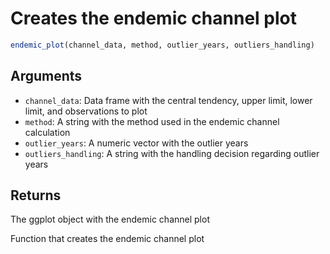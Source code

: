 # Creates the endemic channel plot

```r
endemic_plot(channel_data, method, outlier_years, outliers_handling)
```

## Arguments

- `channel_data`: Data frame with the central tendency, upper limit, lower limit, and observations to plot
- `method`: A string with the method used in the endemic channel calculation
- `outlier_years`: A numeric vector with the outlier years
- `outliers_handling`: A string with the handling decision regarding outlier years

## Returns

The ggplot object with the endemic channel plot

Function that creates the endemic channel plot
